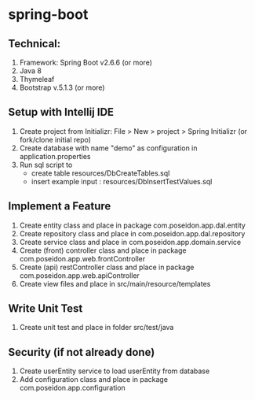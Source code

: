 # spring-boot

## Technical:

1. Framework: Spring Boot v2.6.6 (or more)
2. Java 8
3. Thymeleaf
4. Bootstrap v.5.1.3 (or more)

## Setup with Intellij IDE

1. Create project from Initializr: File > New > project > Spring Initializr (or fork/clone initial repo)
2. Create database with name "demo" as configuration in application.properties
3. Run sql script to
    - create table resources/DbCreateTables.sql
    - insert example input : resources/DbInsertTestValues.sql

## Implement a Feature

1. Create entity class and place in package com.poseidon.app.dal.entity
2. Create repository class and place in com.poseidon.app.dal.repository
3. Create service class and place in com.poseidon.app.domain.service
4. Create (front) controller class and place in package com.poseidon.app.web.frontController
5. Create (api) restController class and place in package com.poseidon.app.web.apiController
6. Create view files and place in src/main/resource/templates

## Write Unit Test

1. Create unit test and place in folder src/test/java

## Security (if not already done)

1. Create userEntity service to load userEntity from database
2. Add configuration class and place in package com.poseidon.app.configuration
